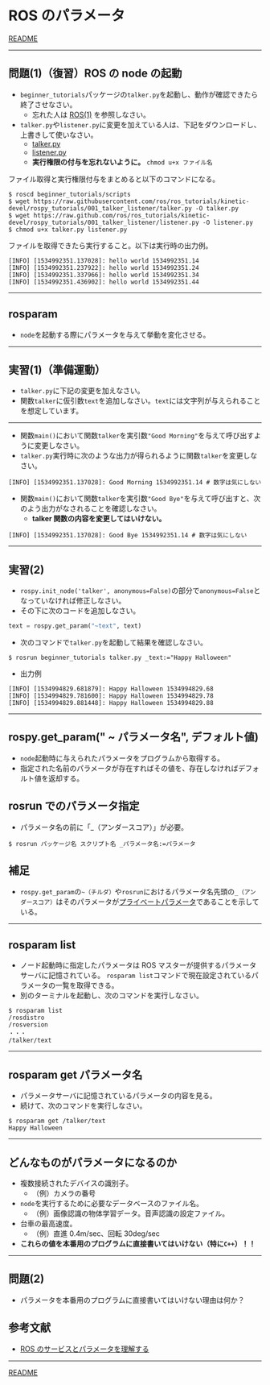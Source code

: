 # ROS のパラメータ

[README](./README.md)

---

## 問題(1)（復習）ROS の node の起動

- `beginner_tutorials`パッケージの`talker.py`を起動し、動作が確認できたら終了させなさい。
  - 忘れた人は [ROS(1)](basics_01.md) を参照しなさい。
- `talker.py`や`listener.py`に変更を加えている人は、下記をダウンロードし、上書きして使いなさい。
  - [talker.py](https://raw.githubusercontent.com/ros/ros_tutorials/indigo-devel/rospy_tutorials/001_talker_listener/talker.py)
  - [listener.py](https://raw.githubusercontent.com/ros/ros_tutorials/indigo-devel/rospy_tutorials/001_talker_listener/listener.py)
  - **実行権限の付与を忘れないように。** `chmod u+x ファイル名`

ファイル取得と実行権限付与をまとめると以下のコマンドになる。

```shell
$ roscd beginner_tutorials/scripts
$ wget https://raw.githubusercontent.com/ros/ros_tutorials/kinetic-devel/rospy_tutorials/001_talker_listener/talker.py -O talker.py
$ wget https://raw.github.com/ros/ros_tutorials/kinetic-devel/rospy_tutorials/001_talker_listener/listener.py -O listener.py
$ chmod u+x talker.py listener.py
```

ファイルを取得できたら実行すること。以下は実行時の出力例。

```shell
[INFO] [1534992351.137028]: hello world 1534992351.14
[INFO] [1534992351.237922]: hello world 1534992351.24
[INFO] [1534992351.337966]: hello world 1534992351.34
[INFO] [1534992351.436902]: hello world 1534992351.44
```

---

## rosparam

- `node`を起動する際にパラメータを与えて挙動を変化させる。

---

## 実習(1)（準備運動）

- `talker.py`に下記の変更を加えなさい。
- 関数`talker`に仮引数`text`を追加しなさい。`text`には文字列が与えられることを想定しています。

---

- 関数`main()`において関数`talker`を実引数`"Good Morning"`を与えて呼び出すように変更しなさい。
- `talker.py`実行時に次のような出力が得られるように関数`talker`を変更しなさい。

```shell
[INFO] [1534992351.137028]: Good Morning 1534992351.14 # 数字は気にしない
```

- 関数`main()`において関数`talker`を実引数`"Good Bye"`を与えて呼び出すと、次のよう出力がなされることを確認しなさい。
  - **talker 関数の内容を変更してはいけない。**

```shell
[INFO] [1534992351.137028]: Good Bye 1534992351.14 # 数字は気にしない
```

---

## 実習(2)

- `rospy.init_node('talker', anonymous=False)`の部分で`anonymous=False`となっていなければ修正しなさい。
- その下に次のコードを追加しなさい。

```python
text = rospy.get_param("~text", text)
```

- 次のコマンドで`talker.py`を起動して結果を確認しなさい。

```shell
$ rosrun beginner_tutorials talker.py _text:="Happy Halloween"
```

- 出力例

```shell
[INFO] [1534994829.681879]: Happy Halloween 1534994829.68
[INFO] [1534994829.781600]: Happy Halloween 1534994829.78
[INFO] [1534994829.881448]: Happy Halloween 1534994829.88
```

---

## rospy.get_param(" **~** パラメータ名", デフォルト値)

- `node`起動時に与えられたパラメータをプログラムから取得する。
- 指定された名前のパラメータが存在すればその値を、存在しなければデフォルト値を返却する。

## rosrun でのパラメータ指定

- パラメータ名の前に「\_（アンダースコア）」が必要。

```shell
$ rosrun パッケージ名 スクリプト名 _パラメータ名:=パラメータ
```

## 補足

- `rospy.get_param`の`~（チルダ）`や`rosrun`におけるパラメータ名先頭の`_（アンダースコア）`はそのパラメータが[プライベートパラメータ](http://wiki.ros.org/ja/Parameter%20Server#Private_Parameters.28.2BMNcw6TCkMNkw.2FDDIMAAw0TDpMOEw.2FDC.2F.29)であることを示している。

---

## rosparam list

- ノード起動時に指定したパラメータは ROS マスターが提供するパラメータサーバに記憶されている。
  `rosparam list`コマンドで現在設定されているパラメータの一覧を取得できる。
- 別のターミナルを起動し、次のコマンドを実行しなさい。

```shell
$ rosparam list
/rosdistro
/rosversion
・・・
/talker/text
```

---

## rosparam get パラメータ名

- パラメータサーバに記憶されているパラメータの内容を見る。
- 続けて、次のコマンドを実行しなさい。

```shell
$ rosparam get /talker/text
Happy Halloween
```

---

## どんなものがパラメータになるのか

- 複数接続されたデバイスの識別子。
  - （例）カメラの番号
- `node`を実行するために必要なデータベースのファイル名。
  - （例）画像認識の物体学習データ。音声認識の設定ファイル。
- 台車の最高速度。
  - （例）直進 0.4m/sec、回転 30deg/sec
- **これらの値を本番用のプログラムに直接書いてはいけない（特に`C++`）！！**

---

## 問題(2)

- パラメータを本番用のプログラムに直接書いてはいけない理由は何か？

## 参考文献

- [ROS のサービスとパラメータを理解する](http://wiki.ros.org/ja/ROS/Tutorials/UnderstandingServicesParams)

---

[README](./README.md)
